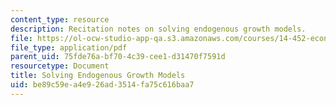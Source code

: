 ```yaml
---
content_type: resource
description: Recitation notes on solving endogenous growth models.
file: https://ol-ocw-studio-app-qa.s3.amazonaws.com/courses/14-452-economic-growth-fall-2016/be89c59ea4e926ad3514fa75c616baa7_MIT14_452F16_rec4.pdf
file_type: application/pdf
parent_uid: 75fde76a-bf70-4c39-cee1-d31470f7591d
resourcetype: Document
title: Solving Endogenous Growth Models
uid: be89c59e-a4e9-26ad-3514-fa75c616baa7
---
```

